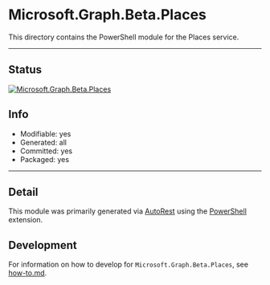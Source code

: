 <!-- region Generated -->
# Microsoft.Graph.Beta.Places
This directory contains the PowerShell module for the Places service.

---
## Status
[![Microsoft.Graph.Beta.Places](https://img.shields.io/powershellgallery/v/Microsoft.Graph.Beta.Places.svg?style=flat-square&label=Microsoft.Graph.Beta.Places "Microsoft.Graph.Beta.Places")](https://www.powershellgallery.com/packages/Microsoft.Graph.Beta.Places/)

## Info
- Modifiable: yes
- Generated: all
- Committed: yes
- Packaged: yes

---
## Detail
This module was primarily generated via [AutoRest](https://github.com/Azure/autorest) using the [PowerShell](https://github.com/Azure/autorest.powershell) extension.

## Development
For information on how to develop for `Microsoft.Graph.Beta.Places`, see [how-to.md](how-to.md).
<!-- endregion -->
